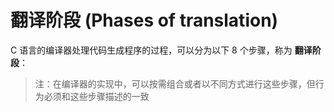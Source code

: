 # 翻译阶段 (Phases of translation)

C 语言的编译器处理代码生成程序的过程，可以分为以下 8 个步骤，称为 **翻译阶段**：

> 注：在编译器的实现中，可以按需组合或者以不同方式进行这些步骤，但行为必须和这些步骤描述的一致
